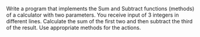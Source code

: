 Write a program that implements the Sum and Subtract functions (methods) of a calculator with two parameters.
You receive input of 3 integers in different lines. Calculate the sum of the first two and then subtract the third of
the result. Use appropriate methods for the actions.

